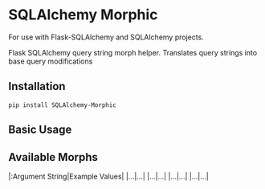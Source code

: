 # SQLAlchemy Morphic

For use with Flask-SQLAlchemy and SQLAlchemy projects.


Flask SQLAlchemy query string morph helper. Translates query strings into base query modifications

## Installation

```
pip install SQLAlchemy-Morphic
```
## Basic Usage

## Available Morphs

|:Argument String|Example Values|
|...|...|
|...|...|
|...|...|
|...|...|
